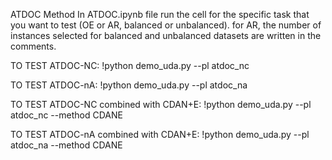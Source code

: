 ATDOC Method 
In ATDOC.ipynb file run the cell for the specific task that you want to test (OE or AR, balanced or unbalanced). for AR, the number of instances selected for balanced and unbalanced datasets are written in the comments.



TO TEST ATDOC-NC: !python demo_uda.py --pl atdoc_nc 

TO TEST ATDOC-nA: !python demo_uda.py --pl atdoc_na

TO TEST ATDOC-NC combined with CDAN+E: !python demo_uda.py --pl atdoc_nc --method CDANE

TO TEST ATDOC-nA combined with CDAN+E: !python demo_uda.py --pl atdoc_na --method CDANE
